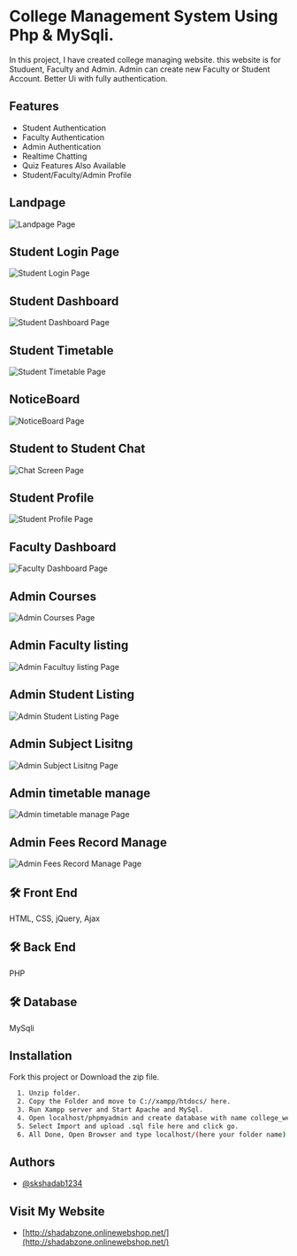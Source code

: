 # College Management System Using Php & MySqli.

In this project, I have created college managing website. this website is for Studuent, Faculty and Admin.
Admin can create new Faculty or Student Account. Better Ui with fully authentication. 


## Features

- Student Authentication 
- Faculty Authentication 
- Admin Authentication 
- Realtime Chatting
- Quiz Features Also Available
- Student/Faculty/Admin Profile

## Landpage

![Landpage Page](https://github.com/skshadab1234/college_management_system/blob/master/global_images/screenshots/Landpage.png)

## Student Login Page

![Student Login Page](https://github.com/skshadab1234/college_management_system/blob/master/global_images/screenshots/Student%20Login%20Page.png)

## Student Dashboard

![Student Dashboard Page](https://github.com/skshadab1234/college_management_system/blob/master/global_images/screenshots/Student_Dashboard.png)

## Student Timetable

![Student Timetable Page](https://github.com/skshadab1234/college_management_system/blob/master/global_images/screenshots/Student_Timetable.png)

## NoticeBoard

![NoticeBoard Page](https://github.com/skshadab1234/college_management_system/blob/master/global_images/screenshots/NoticeBoard.png)

## Student to Student Chat

![Chat Screen Page](https://github.com/skshadab1234/college_management_system/blob/master/global_images/screenshots/Student-to-Student-Chat.PNG)

## Student Profile

![Student Profile Page](https://github.com/skshadab1234/college_management_system/blob/master/global_images/screenshots/Student-Profile.png)

## Faculty Dashboard

![Faculty Dashboard Page](https://github.com/skshadab1234/college_management_system/blob/master/global_images/screenshots/Faculty_Dashboard.png)

## Admin Courses

![Admin Courses Page](https://github.com/skshadab1234/college_management_system/blob/master/global_images/screenshots/Admin_Courses.png)

## Admin Faculty listing

![Admin Facultuy listing Page](https://github.com/skshadab1234/college_management_system/blob/master/global_images/screenshots/Admin_Facultu_listing.png)

## Admin Student Listing

![Admin Student Listing Page](https://github.com/skshadab1234/college_management_system/blob/master/global_images/screenshots/Admin_Student_Listing.png)

## Admin Subject Lisitng

![Admin Subject Lisitng Page](https://github.com/skshadab1234/college_management_system/blob/master/global_images/screenshots/Admin_Subject_Lisitng.png)

## Admin timetable manage

![Admin timetable manage Page](https://github.com/skshadab1234/college_management_system/blob/master/global_images/screenshots/Admin_timetable_manage.png)

## Admin Fees Record Manage

![Admin Fees Record Manage Page](https://github.com/skshadab1234/college_management_system/blob/master/global_images/screenshots/Admin_Fees_Reacord_Manage.png)

## 🛠 Front End
 HTML, CSS, jQuery, Ajax

## 🛠 Back End
PHP

## 🛠 Database
MySqli

## Installation

Fork this project or Download the zip file.

```bash
  1. Unzip folder.
  2. Copy the Folder and move to C://xampp/htdocs/ here.
  3. Run Xampp server and Start Apache and MySql.
  4. Open localhost/phpmyadmin and create database with name college_web.
  5. Select Import and upload .sql file here and click go.
  6. All Done, Open Browser and type localhost/(here your folder name).
```
    
## Authors

- [@skshadab1234](https://github.com/skshadab1234/)


## Visit My Website

- [http://shadabzone.onlinewebshop.net/](http://shadabzone.onlinewebshop.net/)


